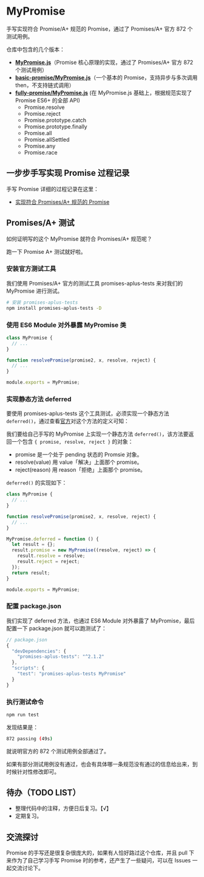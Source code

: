 # MyPromise

手写实现符合 Promise/A+ 规范的 Promise，通过了 Promises/A+ 官方 872 个测试用例。

仓库中包含的几个版本：

* **[MyPromise.js](https://github.com/wenyuan/my-promise/blob/main/MyPromise.js)**（Promise 核心原理的实现，通过了 Promises/A+ 官方 872 个测试用例）
* **[basic-promise/MyPromise.js](https://github.com/wenyuan/my-promise/blob/main/basic-promise/MyPromise.js)**（一个基本的 Promise，支持异步与多次调用 then，不支持链式调用）
* **[fully-promise/MyPromise.js](https://github.com/wenyuan/my-promise/blob/main/fully-promise/MyPromise.js)** (在 MyPromise.js 基础上，根据规范实现了 Promise ES6+ 的全部 API) 
  * Promise.resolve
  * Promise.reject
  * Promise.prototype.catch
  * Promise.prototype.finally
  * Promise.all 
  * Promise.allSettled
  * Promise.any
  * Promise.race

## 一步步手写实现 Promise 过程记录

手写 Promise 详细的过程记录在这里：

* [实现符合 Promises/A+ 规范的 Promise](https://www.fedbook.cn/frontend-knowledge/javascript-handwritten/my-promise/)

## Promises/A+ 测试

如何证明写的这个 MyPromise 就符合 Promises/A+ 规范呢？

跑一下 Promise A+ 测试就好啦。

### 安装官方测试工具

我们使用 Promises/A+ 官方的测试工具 promises-aplus-tests 来对我们的 MyPromise 进行测试。

```bash
# 安装 promises-aplus-tests
npm install promises-aplus-tests -D
```

### 使用 ES6 Module 对外暴露 MyPromise 类

```javascript
class MyPromise {
  // ...
}

function resolvePromise(promise2, x, resolve, reject) { 
  // ...
}

module.exports = MyPromise;
```

### 实现静态方法 deferred

要使用 promises-aplus-tests 这个工具测试，必须实现一个静态方法 `deferred()`，通过查看[官方](https://github.com/promises-aplus/promises-tests)对这个方法的定义可知：

我们要给自己手写的 MyPromise 上实现一个静态方法 `deferred()`，该方法要返回一个包含 `{ promise, resolve, reject }` 的对象：

* promise 是一个处于 pending 状态的 Promsie 对象。
* resolve(value) 用 value「解决」上面那个 promise。
* reject(reason) 用 reason「拒绝」上面那个 promise。

`deferred()` 的实现如下：

```javascript
class MyPromise {
  // ...
}

function resolvePromise(promise2, x, resolve, reject) { 
  // ...
}

MyPromise.deferred = function () {
  let result = {};
  result.promise = new MyPromise((resolve, reject) => {
    result.resolve = resolve;
    result.reject = reject;
  });
  return result;
}

module.exports = MyPromise;
```

### 配置 package.json

我们实现了 deferred 方法，也通过 ES6 Module 对外暴露了 MyPromise，最后配置一下 package.json 就可以跑测试了：

```javascript
// package.json
{
  "devDependencies": {
    "promises-aplus-tests": "^2.1.2"
  },
  "scripts": {
    "test": "promises-aplus-tests MyPromise"
  }
}
```

### 执行测试命令

```bash
npm run test
```

发现结果是：

```bash
872 passing (49s)
```

就说明官方的 872 个测试用例全部通过了。

如果有部分测试用例没有通过，也会有具体哪一条规范没有通过的信息给出来，到时候针对性修改即可。

## 待办（TODO LIST）

* 整理代码中的注释，方便日后复习。【√】
* 定期复习。

## 交流探讨

Promise 的手写还是很复杂很庞大的，如果有人恰好路过这个仓库，并且 pull 下来作为了自己学习手写 Promise 时的参考，还产生了一些疑问，可以在 Issues 一起交流讨论下。
